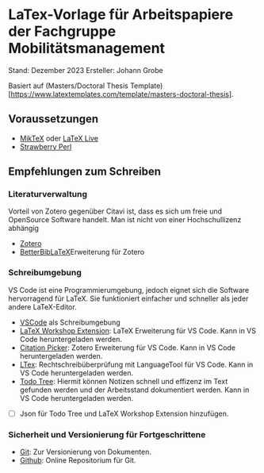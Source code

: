 # LaTex-Vorlage für Arbeitspapiere der Fachgruppe Mobilitätsmanagement

Stand: Dezember 2023
Ersteller: Johann Grobe

Basiert auf (Masters/Doctoral Thesis Template)[https://www.latextemplates.com/template/masters-doctoral-thesis].

## Voraussetzungen
- [MikTeX](https://miktex.org/) oder [LaTeX Live](https://mirror.ctan.org/systems/texlive/tlnet/install-tl-windows.exe)
- [Strawberry Perl](https://strawberryperl.com/)

## Empfehlungen zum Schreiben

### Literaturverwaltung

Vorteil von Zotero gegenüber Citavi ist, dass es sich um freie und OpenSource Software handelt. Man ist nicht von einer Hochschullizenz abhängig

- [Zotero](https://www.zotero.org/)
- [BetterBibLaTeX](https://retorque.re/zotero-better-bibtex/)Erweiterung für Zotero

### Schreibumgebung

VS Code ist eine Programmierumgebung, jedoch eignet sich die Software hervorragend für LaTeX. Sie funktioniert einfacher und schneller als jeder andere LaTeX-Editor.

- [VSCode](https://code.visualstudio.com/download) als Schreibumgebung
- [LaTeX Workshop Extension](https://github.com/James-Yu/LaTeX-Workshop): LaTeX Erweiterung für VS Code. Kann in VS Code heruntergeladen werden.
- [Citation Picker](https://marketplace.visualstudio.com/items?itemName=mblode.zotero): Zotero Erweiterung für VS Code. Kann in VS Code heruntergeladen werden.
- [LTex](https://valentjn.github.io/ltex/): Rechtschreibüberprüfung mit LanguageTool für VS Code. Kann in VS Code heruntergeladen werden.
- [Todo Tree](https://marketplace.visualstudio.com/items?itemName=Gruntfuggly.todo-tree): Hiermit können Notizen schnell und effizenz im Text gefunden werden und der Arbeitsstand dokumentiert werden. Kann in VS Code heruntergeladen werden.

- [ ] Json für Todo Tree und LaTeX Workshop Extension hinzufügen.

### Sicherheit und Versionierung für Fortgeschrittene
- [Git](https://git-scm.com/): Zur Versionierung von Dokumenten.
- [Github](https://github.com/): Online Repositorium für Git.
